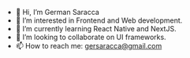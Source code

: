 - 👋 Hi, I’m German Saracca
- 👀 I’m interested in Frontend and Web development.
- 🌱 I’m currently learning React Native and NextJS.
- 💞️ I’m looking to collaborate on UI frameworks.
- 📫 How to reach me: gersaracca@gmail.com
